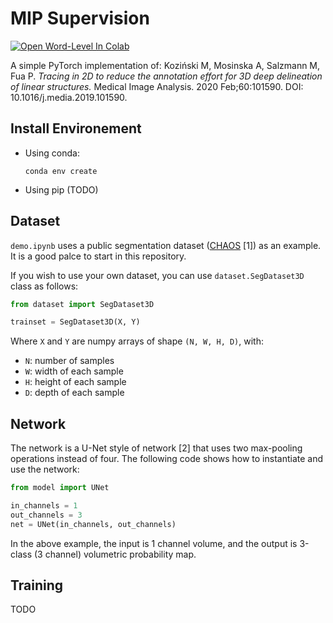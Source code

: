 # MIP Supervision

[![Open Word-Level In Colab](https://colab.research.google.com/assets/colab-badge.svg)](https://colab.research.google.com/github/imadtoubal/MIP-Supervision/blob/master/demo.ipynb)

A simple PyTorch implementation of: Koziński M, Mosinska A, Salzmann M, Fua P. _Tracing in 2D to reduce the annotation effort for 3D deep delineation of linear structures._ Medical Image Analysis. 2020 Feb;60:101590. DOI: 10.1016/j.media.2019.101590.

## Install Environement

- Using conda:
  ```shell
  conda env create
  ```
- Using pip (TODO)

## Dataset

`demo.ipynb` uses a public segmentation dataset ([CHAOS](https://chaos.grand-challenge.org/Combined_Healthy_Abdominal_Organ_Segmentation/) [1]) as an example. It is a good palce to start in this repository.

If you wish to use your own dataset, you can use `dataset.SegDataset3D` class as follows:

```python
from dataset import SegDataset3D

trainset = SegDataset3D(X, Y)
```

Where `X` and `Y` are numpy arrays of shape `(N, W, H, D)`, with:

- `N`: number of samples
- `W`: width of each sample
- `H`: height of each sample
- `D`: depth of each sample

## Network

The network is a U-Net style of network [2] that uses two max-pooling operations instead of four. The following code shows how to instantiate and use the network:

```python
from model import UNet

in_channels = 1
out_channels = 3
net = UNet(in_channels, out_channels)
```

In the above example, the input is 1 channel volume, and the output is 3-class (3 channel) volumetric probability map.

## Training

TODO
